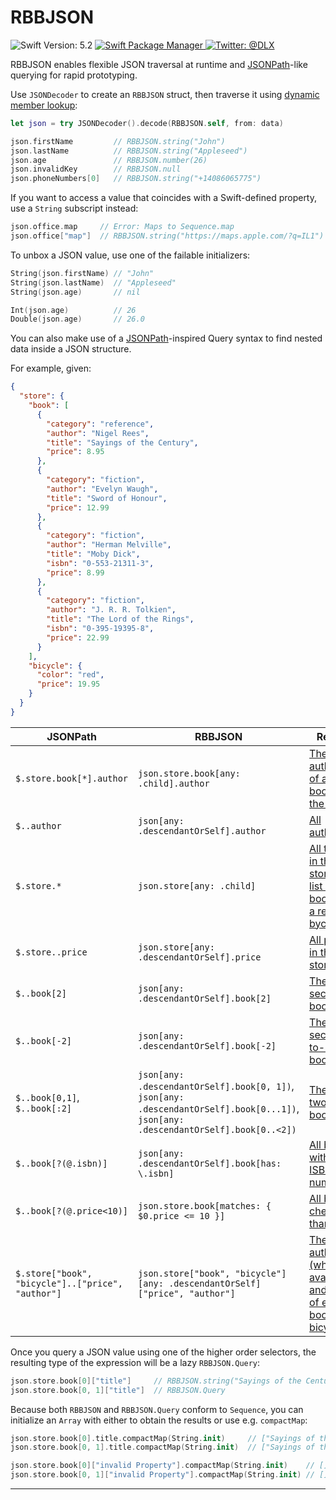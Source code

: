# RBBJSON

<p align="left">
    <img src="https://img.shields.io/badge/Swift_Version-5.2-orange.svg?style=flat&logo=Swift" alt="Swift Version: 5.2" />
    <a href="https://swift.org/package-manager">
        <img src="https://img.shields.io/badge/SwiftPM-Compatible-darkgreen.svg?style=flat" alt="Swift Package Manager" />
    </a>
    <a href="https://twitter.com/DLX">
        <img src="https://img.shields.io/badge/Twitter-@DLX-blue.svg?style=flat&logo=Twitter" alt="Twitter: @DLX" />
    </a>
</p>

RBBJSON enables flexible JSON traversal at runtime and [JSONPath]-like querying for rapid prototyping.

Use `JSONDecoder` to create an `RBBJSON` struct, then traverse it using [dynamic member lookup][dml]:

```swift
let json = try JSONDecoder().decode(RBBJSON.self, from: data)

json.firstName         // RBBJSON.string("John")
json.lastName          // RBBJSON.string("Appleseed")
json.age               // RBBJSON.number(26)
json.invalidKey        // RBBJSON.null
json.phoneNumbers[0]   // RBBJSON.string("+14086065775")
```

If you want to access a value that coincides with a Swift-defined property, use a `String` subscript instead:

```swift
json.office.map     // Error: Maps to Sequence.map
json.office["map"]  // RBBJSON.string("https://maps.apple.com/?q=IL1")
```

To unbox a JSON value, use one of the failable initializers:

```swift
String(json.firstName) // "John"
String(json.lastName)  // "Appleseed"
String(json.age)       // nil

Int(json.age)          // 26
Double(json.age)       // 26.0
```

You can also make use of a [JSONPath]-inspired Query syntax to find nested data inside a JSON structure.

For example, given:

```json
{ 
  "store": {
    "book": [ 
      { 
        "category": "reference",
        "author": "Nigel Rees",
        "title": "Sayings of the Century",
        "price": 8.95
      },
      { 
        "category": "fiction",
        "author": "Evelyn Waugh",
        "title": "Sword of Honour",
        "price": 12.99
      },
      { 
        "category": "fiction",
        "author": "Herman Melville",
        "title": "Moby Dick",
        "isbn": "0-553-21311-3",
        "price": 8.99
      },
      { 
        "category": "fiction",
        "author": "J. R. R. Tolkien",
        "title": "The Lord of the Rings",
        "isbn": "0-395-19395-8",
        "price": 22.99
      }
    ],
    "bicycle": {
      "color": "red",
      "price": 19.95
    }
  }
}
```

|JSONPath|RBBJSON|Result|
|-|-|-|
|`$.store.book[*].author`|`json.store.book[any: .child].author`|[The authors of all books in the store.](/Tests/RBBJSONTests/READMETests.swift#L46-L51)|
|`$..author`|`json[any: .descendantOrSelf].author`|[All authors.](/Tests/RBBJSONTests/READMETests.swift#L56-L61)|
|`$.store.*`|`json.store[any: .child]`|[All things in the store, a list of books an a red bycicle.](/Tests/RBBJSONTests/READMETests.swift#L66-L99)|
|`$.store..price`|`json.store[any: .descendantOrSelf].price`|[All prices in the store.](/Tests/RBBJSONTests/READMETests.swift#L104-L110)|
|`$..book[2]`|`json[any: .descendantOrSelf].book[2]`|[The second book.](/Tests/RBBJSONTests/READMETests.swift#L115-L123)|
|`$..book[-2]`|`json[any: .descendantOrSelf].book[-2]`|[The second-to-last book.](/Tests/RBBJSONTests/READMETests.swift#L128-L136)|
|`$..book[0,1]`, `$..book[:2]`|`json[any: .descendantOrSelf].book[0, 1])`, `json[any: .descendantOrSelf].book[0...1])`, `json[any: .descendantOrSelf].book[0..<2])`|[The first two books.](/Tests/RBBJSONTests/READMETests.swift#L141-L154)|
|`$..book[?(@.isbn)]`|`json[any: .descendantOrSelf].book[has: \.isbn]`|[All books with an ISBN number.](/Tests/RBBJSONTests/READMETests.swift#L159-L174)|
|`$..book[?(@.price<10)]`|`json.store.book[matches: { $0.price <= 10 }]`|[All books cheaper than `10`.](/Tests/RBBJSONTests/READMETests.swift#L179-L193)|
|`$.store["book", "bicycle"]..["price", "author"]`|`json.store["book", "bicycle"][any: .descendantOrSelf]["price", "author"]`|[The author (where available) and price of every book or bicycle.](/Tests/RBBJSONTests/READMETests.swift#L203-L223)|

Once you query a JSON value using one of the higher order selectors, the resulting type of the expression will be a lazy `RBBJSON.Query`:

```swift
json.store.book[0]["title"]     // RBBJSON.string("Sayings of the Century")
json.store.book[0, 1]["title"]  // RBBJSON.Query
```

Because both `RBBJSON` and `RBBJSON.Query` conform to `Sequence`, you can initialize an `Array` with either to obtain the results or use e.g. `compactMap`:

```swift
json.store.book[0].title.compactMap(String.init)     // ["Sayings of the Century"]
json.store.book[0, 1].title.compactMap(String.init)  // ["Sayings of the Century", "Sword of Honour"]

json.store.book[0]["invalid Property"].compactMap(String.init)    // []
json.store.book[0, 1]["invalid Property"].compactMap(String.init) // []
```

---



[jsonpath]: https://goessner.net/articles/JsonPath/
[dml]: https://oleb.net/blog/2018/06/dynamic-member-lookup/
